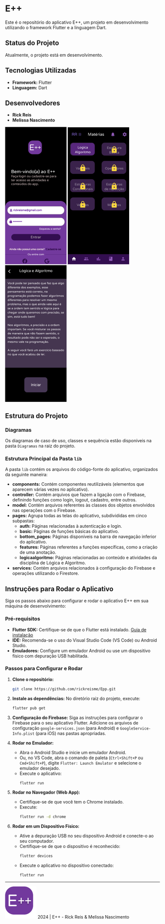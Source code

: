 # E++

Este é o repositório do aplicativo E++, um projeto em desenvolvimento utilizando o framework Flutter e a linguagem Dart.

## Status do Projeto

Atualmente, o projeto está em desenvolvimento.

## Tecnologias Utilizadas

- **Framework:** Flutter
- **Linguagem:** Dart

## Desenvolvedores

- **Rick Reis**
- **Melissa Nascimento**

<img src="assets/img/login.png" alt="Tela de login do aplicativo E++" width="200"/> 
<img src="assets/img/telaMaterias.png" alt="Tela principal do aplicativo E++" width="200"/>
<img src="assets/img/telaLogicaEAlgoritmo.png" alt="Tela principal da disciplina de Lógica e Algoritmo do aplicativo E++" width="200"/>

## Estrutura do Projeto

### Diagramas

Os diagramas de caso de uso, classes e sequência estão disponíveis na pasta `Diagramas` na raiz do projeto.

### Estrutura Principal da Pasta `lib`

A pasta `lib` contém os arquivos do código-fonte do aplicativo, organizados da seguinte maneira:

- **components:** Contém componentes reutilizáveis (elementos que aparecem várias vezes no aplicativo).
- **controller:** Contém arquivos que fazem a ligação com o Firebase, definindo funções como login, logout, cadastro, entre outros.
- **model:** Contém arquivos referentes às classes dos objetos envolvidos nas operações com o Firebase.
- **pages:** Agrupa todas as telas do aplicativo, subdivididas em cinco subpastas:
  - **auth:** Páginas relacionadas à autenticação e login.
  - **basic:** Páginas de funções básicas do aplicativo.
  - **bottom_pages:** Páginas disponíveis na barra de navegação inferior do aplicativo.
  - **features:** Páginas referentes a funções específicas, como a criação de uma anotação.
  - **logicaalgoritmo:** Páginas relacionadas ao conteúdo e atividades da disciplina de Lógica e Algoritmo.
- **services:** Contém arquivos relacionados à configuração do Firebase e operações utilizando o Firestore.

## Instruções para Rodar o Aplicativo

Siga os passos abaixo para configurar e rodar o aplicativo E++ em sua máquina de desenvolvimento:

### Pré-requisitos

- **Flutter SDK:** Certifique-se de que o Flutter está instalado. [Guia de instalação](https://flutter.dev/docs/get-started/install)
- **IDE:** Recomenda-se o uso do Visual Studio Code (VS Code) ou Android Studio.
- **Emuladores:** Configure um emulador Android ou use um dispositivo físico com depuração USB habilitada.

### Passos para Configurar e Rodar

1. **Clone o repositório:**

   ```sh
   git clone https://github.com/rickreisme/Epp.git
   ```

2. **Instale as dependências:**
   No diretório raiz do projeto, execute:

   ```sh
   flutter pub get
   ```

3. **Configuração do Firebase:**
   Siga as instruções para configurar o Firebase para o seu aplicativo Flutter. Adicione os arquivos de configuração `google-services.json` (para Android) e `GoogleService-Info.plist` (para iOS) nas pastas apropriadas.

4. **Rodar no Emulador:**

   - Abra o Android Studio e inicie um emulador Android.
   - Ou, no VS Code, abra o comando de paleta (`Ctrl+Shift+P` ou `Cmd+Shift+P`), digite `Flutter: Launch Emulator` e selecione o emulador desejado.
   - Execute o aplicativo:
     ```sh
     flutter run
     ```

5. **Rodar no Navegador (Web App):**

   - Certifique-se de que você tem o Chrome instalado.
   - Execute:
     ```sh
     flutter run -d chrome
     ```

6. **Rodar em um Dispositivo Físico:**
   - Ative a depuração USB no seu dispositivo Android e conecte-o ao seu computador.
   - Certifique-se de que o dispositivo é reconhecido:
     ```sh
     flutter devices
     ```
   - Execute o aplicativo no dispositivo conectado:
     ```sh
     flutter run
     ```
---
<img src="assets/img/logo.png" alt="Logo do aplicativo E++"/>
2024 | E++ - Rick Reis & Melissa Nascimento